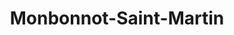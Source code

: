 ---
title: Monbonnot-Saint-Martin
url: /monbonnot-saint-martin/
latitude: 45.228
longitude: 5.804
---